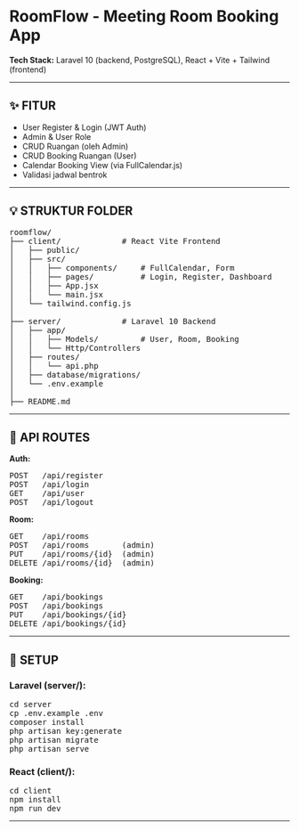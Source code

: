 <!-- ROOMFLOW - README OVERVIEW -->
<h1>RoomFlow - Meeting Room Booking App</h1>

<p><strong>Tech Stack:</strong> Laravel 10 (backend, PostgreSQL), React + Vite + Tailwind (frontend)</p>

<hr/>
<h2>✨ FITUR</h2>
<ul>
  <li>User Register & Login (JWT Auth)</li>
  <li>Admin & User Role</li>
  <li>CRUD Ruangan (oleh Admin)</li>
  <li>CRUD Booking Ruangan (User)</li>
  <li>Calendar Booking View (via FullCalendar.js)</li>
  <li>Validasi jadwal bentrok</li>
</ul>

<hr/>
<h2>💡 STRUKTUR FOLDER</h2>
<pre>
roomflow/
├── client/             # React Vite Frontend
│   ├── public/
│   ├── src/
│   │   ├── components/     # FullCalendar, Form
│   │   ├── pages/          # Login, Register, Dashboard
│   │   ├── App.jsx
│   │   └── main.jsx
│   └── tailwind.config.js
│
├── server/             # Laravel 10 Backend
│   ├── app/
│   │   ├── Models/         # User, Room, Booking
│   │   └── Http/Controllers
│   ├── routes/
│   │   └── api.php
│   ├── database/migrations/
│   └── .env.example
│
├── README.md
</pre>

<hr/>
<h2>🔄 API ROUTES</h2>
<p><strong>Auth:</strong></p>
<pre>
POST   /api/register
POST   /api/login
GET    /api/user
POST   /api/logout
</pre>
<p><strong>Room:</strong></p>
<pre>
GET    /api/rooms
POST   /api/rooms       (admin)
PUT    /api/rooms/{id}  (admin)
DELETE /api/rooms/{id}  (admin)
</pre>
<p><strong>Booking:</strong></p>
<pre>
GET    /api/bookings
POST   /api/bookings
PUT    /api/bookings/{id}
DELETE /api/bookings/{id}
</pre>

<hr/>
<h2>🚀 SETUP</h2>
<h3>Laravel (server/):</h3>
<pre>
cd server
cp .env.example .env
composer install
php artisan key:generate
php artisan migrate
php artisan serve
</pre>

<h3>React (client/):</h3>
<pre>
cd client
npm install
npm run dev
</pre>

<hr/>
